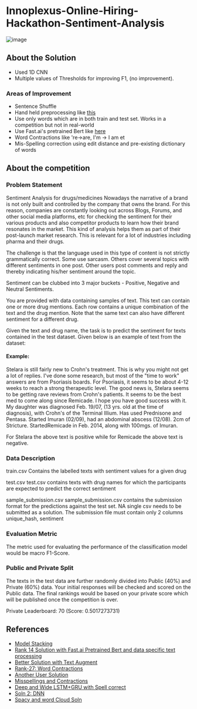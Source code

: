 # Innoplexus-Online-Hiring-Hackathon-Sentiment-Analysis

![image](https://user-images.githubusercontent.com/37707687/62003677-4119b700-b138-11e9-89ad-60725dc3f6f8.png)

## About the Solution
- Used 1D CNN
- Multiple values of Thresholds for improving F1, (no improvement).

### Areas of Improvement
- Sentence Shuffle
- Hand held preprocessing like [this](https://github.com/pawangeek/Ccmps/blob/master/innoplexus/preprocessing(part1).ipynb)
- Use only words which are in both train and test set. Works in a competition but not in real-world
- Use Fast.ai's pretrained Bert like [here](https://github.com/pawangeek/Ccmps/blob/master/innoplexus/bert%2Bfastai(model).ipynb)
- Word Contractions like 're->are, I'm -> I am et
- Mis-Spelling correction using edit distance and pre-existing dictionary of words

## About the competition

### Problem Statement
Sentiment Analysis for drugs/medicines Nowadays the narrative of a brand is not only built and controlled by the company that owns the brand. For this reason, companies are constantly looking out across Blogs, Forums, and other social media platforms, etc for checking the sentiment for their various products and also competitor products to learn how their brand resonates in the market. This kind of analysis helps them as part of their post-launch market research. This is relevant for a lot of industries including pharma and their drugs.

The challenge is that the language used in this type of content is not strictly grammatically correct. Some use sarcasm. Others cover several topics with different sentiments in one post. Other users post comments and reply and thereby indicating his/her sentiment around the topic.

Sentiment can be clubbed into 3 major buckets - Positive, Negative and Neutral Sentiments.

You are provided with data containing samples of text. This text can contain one or more drug mentions. Each row contains a unique combination of the text and the drug mention. Note that the same text can also have different sentiment for a different drug.

Given the text and drug name, the task is to predict the sentiment for texts contained in the test dataset. Given below is an example of text from the dataset:

#### Example:
Stelara is still fairly new to Crohn's treatment. This is why you might not get a lot of replies. I've done some research, but most of the "time to work" answers are from Psoriasis boards. For Psoriasis, it seems to be about 4-12 weeks to reach a strong therapeutic level. The good news is, Stelara seems to be getting rave reviews from Crohn's patients. It seems to be the best med to come along since Remicade. I hope you have good success with it. My daughter was diagnosed Feb. 19/07, (13 yrs. old at the time of diagnosis), with Crohn's of the Terminal Illium. Has used Prednisone and Pentasa. Started Imuran (02/09), had an abdominal abscess (12/08). 2cm of Stricture. Started ​Remicade in Feb. 2014, along with 100mgs. of Imuran.

For Stelara the above text is ​positive​ while for Remicade the above text is ​negative​.

### Data Description
train.csv
Contains the labelled texts with sentiment values for a given drug

test.csv
test.csv contains texts with drug names for which the participants are expected to predict the correct sentiment

sample_submission.csv
sample_submission.csv contains the submission format for the predictions against the test set. NA single csv needs to be submitted as a solution. The submission file must contain only 2 columns unique_hash, sentiment

### Evaluation Metric
The metric used for evaluating the performance of the classification model would be macro F1-Score.

### Public and Private Split
The texts in the test data are further randomly divided into Public (40%) and Private (60%) data. Your initial responses will be checked and scored on the Public data. The final rankings would be based on your private score which will be published once the competition is over.

Private Leaderboard: 70 (Score: 0.5017273731)

## References
- [Model Stacking](https://www.kaggle.com/general/18793)
- [Rank 14 Solution with Fast.ai Pretrained Bert and data specific text processing](https://github.com/pawangeek/Ccmps/tree/master/innoplexus)
- [Better Solution with Text Augment](https://github.com/rajat5ranjan/AV-Innoplexus-Online-Hiring-Hackathon-Sentiment-Analysis)
- [Rank-27: Word Contractions](https://github.com/Laxminarayen/Innoplex_Hackathon/blob/master/Sentiment%20Classification%20ML%20%2B%20Keras%20Functional.ipynb)
- [Another User Solution](https://github.com/chetanambi/Innoplexus-Online-Hiring-Hackathon-Sentiment-Analysis/blob/master/Sentiment%20Analysis_Final%20Solution_0.5230949840.ipynb)
- [Misspellings and Contractions](https://github.com/nursnaaz/AV-Innoplexus)
- [Deep and Wide LSTM+GRU with Spell correct](https://github.com/anandthirwani/Innoplexus-Online-Hiring-Hackathon-Sentiment-Analysis)
- [Soln 2: DNN](https://github.com/shravankoninti/AV/blob/master/Innoplexus_25_July_2019/AV_Innoplex_25072019ipynb.ipynb)
- [Spacy and word Cloud Soln](https://github.com/saroj1994/Innoplexus-Online-Hiring-Hackathon-Sentiment-Analysis/blob/master/innoplexus_hackathon_submission_code.ipynb)


